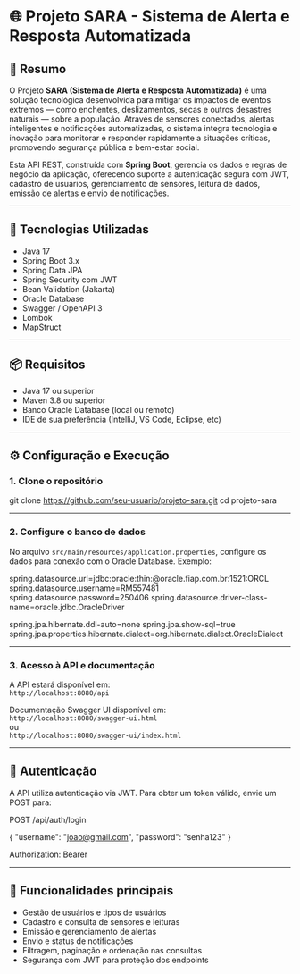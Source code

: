 # 🌐 Projeto SARA - Sistema de Alerta e Resposta Automatizada

## 🧠 Resumo

O Projeto **SARA (Sistema de Alerta e Resposta Automatizada)** é uma solução tecnológica desenvolvida para mitigar os impactos de eventos extremos — como enchentes, deslizamentos, secas e outros desastres naturais — sobre a população. Através de sensores conectados, alertas inteligentes e notificações automatizadas, o sistema integra tecnologia e inovação para monitorar e responder rapidamente a situações críticas, promovendo segurança pública e bem-estar social.

Esta API REST, construída com **Spring Boot**, gerencia os dados e regras de negócio da aplicação, oferecendo suporte a autenticação segura com JWT, cadastro de usuários, gerenciamento de sensores, leitura de dados, emissão de alertas e envio de notificações.

---

## 🚀 Tecnologias Utilizadas

- Java 17  
- Spring Boot 3.x  
- Spring Data JPA  
- Spring Security com JWT  
- Bean Validation (Jakarta)  
- Oracle Database  
- Swagger / OpenAPI 3  
- Lombok  
- MapStruct  

---

## 📦 Requisitos

- Java 17 ou superior  
- Maven 3.8 ou superior  
- Banco Oracle Database (local ou remoto)  
- IDE de sua preferência (IntelliJ, VS Code, Eclipse, etc)  

---

## ⚙️ Configuração e Execução

### 1. Clone o repositório


git clone https://github.com/seu-usuario/projeto-sara.git
cd projeto-sara

---

### 2. Configure o banco de dados

No arquivo `src/main/resources/application.properties`, configure os dados para conexão com o Oracle Database. Exemplo:

spring.datasource.url=jdbc:oracle:thin:@oracle.fiap.com.br:1521:ORCL
spring.datasource.username=RM557481
spring.datasource.password=250406
spring.datasource.driver-class-name=oracle.jdbc.OracleDriver

spring.jpa.hibernate.ddl-auto=none
spring.jpa.show-sql=true
spring.jpa.properties.hibernate.dialect=org.hibernate.dialect.OracleDialect

---

### 3. Acesso à API e documentação

A API estará disponível em:  
`http://localhost:8080/api`

Documentação Swagger UI disponível em:  
`http://localhost:8080/swagger-ui.html`  
ou  
`http://localhost:8080/swagger-ui/index.html`

---

## 🔐 Autenticação

A API utiliza autenticação via JWT. Para obter um token válido, envie um POST para:


POST /api/auth/login

{
  "username": "joao@gmail.com",
  "password": "senha123"
}

Authorization: Bearer <token>

---

## 🧩 Funcionalidades principais

- Gestão de usuários e tipos de usuários  
- Cadastro e consulta de sensores e leituras  
- Emissão e gerenciamento de alertas  
- Envio e status de notificações  
- Filtragem, paginação e ordenação nas consultas  
- Segurança com JWT para proteção dos endpoints  
